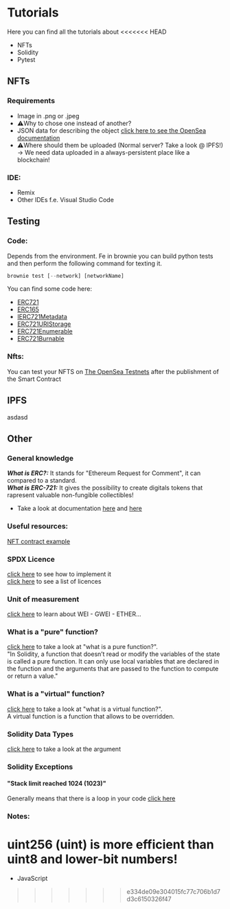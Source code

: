 # Tutorials
Here you can find all the tutorials about
<<<<<<< HEAD
- NFTs
- Solidity
- Pytest
## NFTs
### Requirements
- Image in .png or .jpeg
- ⚠️Why to chose one instead of another?
- JSON data for describing the object [click here to see the OpenSea documentation](https://docs.opensea.io/docs/metadata-standards)
- ⚠️Where should them be uploaded (Normal server? Take a look @ IPFS!) -> We need data uploaded in a always-persistent place like a blockchain!
### IDE:
- Remix
- Other IDEs f.e. Visual Studio Code
## Testing
### Code:
Depends from the environment. Fe in brownie you can build python tests and then perform the following command for texting it.
```python
brownie test [--network] [networkName]
```
You can find some code here:
- [ERC721](https://github.com/OpenZeppelin/openzeppelin-contracts/blob/master/contracts/token/ERC721/ERC721.sol)
- [ERC165](https://github.com/OpenZeppelin/openzeppelin-contracts/blob/master/contracts/utils/introspection/ERC165.sol)
- [IERC721Metadata](https://github.com/OpenZeppelin/openzeppelin-contracts/blob/master/contracts/token/ERC721/extensions/IERC721Metadata.sol)
- [ERC721URIStorage](https://github.com/OpenZeppelin/openzeppelin-contracts/blob/master/contracts/token/ERC721/extensions/ERC721URIStorage.sol) 
- [ERC721Enumerable](https://github.com/OpenZeppelin/openzeppelin-contracts/blob/master/contracts/token/ERC721/extensions/ERC721Enumerable.sol)
- [ERC721Burnable](https://github.com/OpenZeppelin/openzeppelin-contracts/blob/master/contracts/token/ERC721/extensions/ERC721Burnable.sol)

### Nfts:
You can test your NFTS on [The OpenSea Testnets](https://testnets.opensea.io/) after the publishment of the Smart Contract

## IPFS
asdasd

## Other
### General knowledge
___What is ERC?:___ It stands for "Ethereum Request for Comment", it can compared to a standard.<br>
___What is ERC-721:___ It gives the possibility to create digitals tokens that rapresent valuable non-fungible collectibles!<br>
-  Take a look at documentation [here](https://docs.openzeppelin.com/contracts/3.x/api/token/erc721#IERC721-balanceOf-address-) and [here](https://eips.ethereum.org/EIPS/eip-721)

### Useful resources: 
[NFT contract example](https://github.com/HashLips/hashlips_nft_contract)

### SPDX Licence
[click here](https://forum.openzeppelin.com/t/solidity-0-6-8-introduces-spdx-license-identifiers/2859) to see how to implement it <br>
[click here](https://spdx.org/licenses/) to see a list of licences

 ### Unit of measurement
 [click here](https://www.investopedia.com/terms/w/wei.asp#:~:text=Wei%20is%20the%20smallest%20denomination,one%20quintillionth%20of%20an%20ether) to learn about WEI - GWEI - ETHER...
 
 ### What is a "pure" function?
 [click here](https://www.educative.io/edpresso/what-are-pure-functions-in-solidity) to take a look at "what is a pure function?".<br>
 "In Solidity, a function that doesn’t read or modify the variables of the state is called a pure function. It can only use local variables that are declared in the function and the arguments that are passed to the function to compute or return a value."
 
 ### What is a "virtual" function?
 [click here](https://medium.com/upstate-interactive/solidity-override-vs-virtual-functions-c0a5dfb83aaf) to take a look at "what is a virtual function?".<br>
 A virtual function is a function that allows to be overridden.
 
 ### Solidity Data Types
 [click here](https://docs.soliditylang.org/en/v0.8.10/types.html) to take a look at the argument
 
 ### Solidity Exceptions
 #### "Stack limit reached 1024 (1023)"
 Generally means that there is a loop in your code [click here](https://ethereum.stackexchange.com/questions/124664/stack-limit-reached-1024-1023-error/124780#124780)
 
 ### Notes:
uint256 (uint) is more efficient than uint8 and lower-bit numbers!
=======
- JavaScript
>>>>>>> e334de09e304015fc77c706b1d7d3c6150326f47
